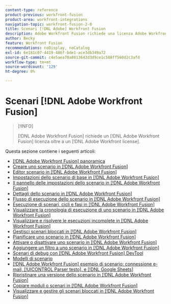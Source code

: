 ```yaml
---
content-type: reference
product-previous: workfront-fusion
product-area: workfront-integrations
navigation-topic: workfront-fusion-2-0
title: Scenari [!DNL Adobe] Workfront Fusion
description: Adobe Workfront Fusion richiede una licenza Adobe Workfront Fusion oltre a una licenza Adobe Workfront.
author: Becky
feature: Workfront Fusion
recommendations: noDisplay, noCatalog
exl-id: 6e181c07-4419-486f-bde1-ace3db349a72
source-git-commit: c4e5aea70a8013643d3d9ce1c588ff560d2c3afd
workflow-type: tm+mt
source-wordcount: '129'
ht-degree: 0%

---
```


# Scenari [!DNL Adobe Workfront Fusion]

>[!INFO]
>
>[!DNL Adobe Workfront Fusion] richiede un [!DNL Adobe Workfront Fusion] licenza oltre a un [!DNL Adobe Workfront license].

Questa sezione contiene i seguenti articoli:

* [[!DNL Adobe Workfront Fusion] panoramica](../../workfront-fusion/scenarios/scenario-overview.md)
* [Creare uno scenario in [!DNL Adobe Workfront Fusion]](../../workfront-fusion/scenarios/create-a-scenario.md)
* [Editor scenario in [!DNL Adobe Workfront Fusion]](../../workfront-fusion/scenarios/scenario-editor.md)
* [Impostazioni dello scenario di base in [!DNL Adobe Workfront Fusion]](../../workfront-fusion/scenarios/basic-scenario-settings.md)
* [Il pannello delle impostazioni dello scenario in [!DNL Adobe Workfront Fusion]](../../workfront-fusion/scenarios/scenario-settings-panel.md)
* [Dettagli dello scenario in [!DNL Adobe Workfront Fusion]](../../workfront-fusion/scenarios/scenario-detail.md)
* [Flusso di esecuzione dello scenario in [!DNL Adobe Workfront Fusion]](../../workfront-fusion/scenarios/scenario-execution-flow.md)
* [Esecuzione di scenari, cicli e fasi in [!DNL Adobe Workfront Fusion]](../../workfront-fusion/scenarios/scenario-execution-cycles-phases.md)
* [Visualizzare la cronologia di esecuzione di uno scenario in [!DNL Adobe Workfront Fusion]](../../workfront-fusion/scenarios/view-scenario-execution-history.md)
* [Visualizzare e risolvere le esecuzioni incomplete in [!DNL Adobe Workfront Fusion]](../../workfront-fusion/scenarios/view-and-resolve-incomplete-executions.md)
* [Gestisci scenari bloccati in [!DNL Adobe Workfront Fusion]](../../workfront-fusion/scenarios/view-and-manage-locked-scenarios.md)
* [Pianificare uno scenario in [!DNL Adobe Workfront Fusion]](../../workfront-fusion/scenarios/schedule-a-scenario.md)
* [Attivare o disattivare uno scenario in [!DNL Adobe Workfront Fusion]](../../workfront-fusion/scenarios/activate-or-inactivate-scenario.md)
* [Aggiungere un filtro a uno scenario in [!DNL Adobe Workfront Fusion]](../../workfront-fusion/scenarios/add-a-filter-to-a-scenario.md)
* [Scenari di debug con [!DNL Adobe Workfront Fusion] DevTool](../../workfront-fusion/scenarios/debug-scenarios-with-dev-tool.md)
* [Modelli di scenario](../../workfront-fusion/scenarios/templates/fusion-templates.md)
* [[!DNL Adobe Workfront Fusion] esempio di scenario: connessione e-mail, [!UICONTROL Parser testo], e [!DNL Google Sheets]](../../workfront-fusion/scenarios/example-connect-email-text-parser-gsheets.md)
* [Ripristinare una versione dello scenario in [!DNL Adobe Workfront Fusion]](../../workfront-fusion/scenarios/restore-a-scenario-version.md)
* [Copiare moduli o scenari in [!DNL Adobe Workfront Fusion]](../../workfront-fusion/scenarios/copy-modules-or-scenarios.md)
* [Visualizzare e gestire gli scenari bloccati in [!DNL Adobe Workfront Fusion]](../../workfront-fusion/scenarios/view-and-manage-locked-scenarios.md)
